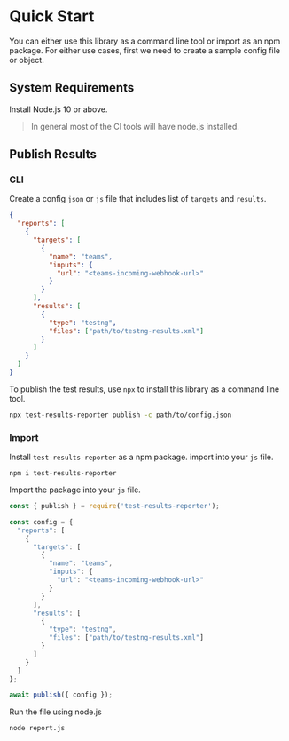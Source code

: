 # Quick Start

You can either use this library as a command line tool or import as an npm package. For either use cases, first we need to create a sample config file or object.

## System Requirements

Install Node.js 10 or above.

> In general most of the CI tools will have node.js installed.

## Publish Results

### CLI

Create a config `json` or `js` file that includes list of `targets` and `results`.

```json
{
  "reports": [
    {
      "targets": [
        {
          "name": "teams",
          "inputs": {
            "url": "<teams-incoming-webhook-url>"
          }
        }
      ],
      "results": [
        {
          "type": "testng",
          "files": ["path/to/testng-results.xml"]
        }
      ]
    }
  ]
}
```

To publish the test results, use `npx` to install this library as a command line tool.

```sh
npx test-results-reporter publish -c path/to/config.json
```

### Import

Install `test-results-reporter` as a npm package. import into your `js` file.

```shell
npm i test-results-reporter
```

Import the package into your `js` file.

```js
const { publish } = require('test-results-reporter');

const config = {
  "reports": [
    {
      "targets": [
        {
          "name": "teams",
          "inputs": {
            "url": "<teams-incoming-webhook-url>"
          }
        }
      ],
      "results": [
        {
          "type": "testng",
          "files": ["path/to/testng-results.xml"]
        }
      ]
    }
  ]
};

await publish({ config });
```

Run the file using node.js

```shell
node report.js
```